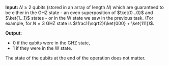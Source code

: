 **Input:** $N \ge 2$ qubits (stored in an array of length $N$) which are guaranteed to be either in the GHZ state - an even superposition of $\ket{0...0}$ and $\ket{1...1}$ states - or in the W state we saw in the previous task. (For example, for $N = 3$ GHZ state is $\frac1{\sqrt2}(\ket{000} + \ket{111})$.

**Output:**
* 0 if the qubits were in the GHZ state,
* 1 if they were in the W state.

The state of the qubits at the end of the operation does not matter.

